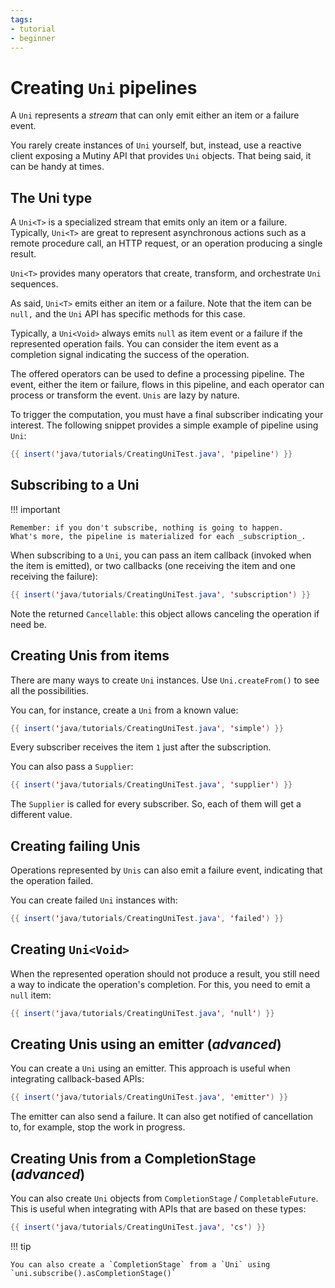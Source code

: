 ```yaml
---
tags:
- tutorial
- beginner
---
```


# Creating `Uni` pipelines

A `Uni` represents a _stream_ that can only emit either an item or a failure event.

You rarely create instances of `Uni` yourself, but, instead, use a reactive client exposing a Mutiny API that provides `Uni` objects. 
That being said, it can be handy at times.

## The Uni type

A `Uni<T>` is a specialized stream that emits only an item or a failure. 
Typically, `Uni<T>` are great to represent asynchronous actions such as a remote procedure call, an HTTP request, or an operation producing a single result.

`Uni<T>` provides many operators that create, transform, and orchestrate `Uni` sequences.

As said, `Uni<T>` emits either an item or a failure. 
Note that the item can be `null,` and the `Uni` API has specific methods for this case. 

Typically, a `Uni<Void>` always emits `null` as item event or a failure if the represented operation fails. 
You can consider the item event as a completion signal indicating the success of the operation.

The offered operators can be used to define a processing pipeline.
The event, either the item or failure, flows in this pipeline, and each operator can process or transform the event.
`Unis` are lazy by nature. 

To trigger the computation, you must have a final subscriber indicating your interest.
The following snippet provides a simple example of pipeline using `Uni`:

```java linenums="1"
{{ insert('java/tutorials/CreatingUniTest.java', 'pipeline') }}
```

## Subscribing to a Uni

!!! important

    Remember: if you don't subscribe, nothing is going to happen.
    What's more, the pipeline is materialized for each _subscription_.

When subscribing to a `Uni`, you can pass an item callback (invoked when the item is emitted), or two callbacks (one receiving the item and one receiving the failure):


```java linenums="1"
{{ insert('java/tutorials/CreatingUniTest.java', 'subscription') }}
```

Note the returned `Cancellable`: this object allows canceling the operation if need be.

## Creating Unis from items

There are many ways to create `Uni` instances. 
Use `Uni.createFrom()` to see all the possibilities.

You can, for instance, create a `Uni` from a known value:

```java linenums="1"
{{ insert('java/tutorials/CreatingUniTest.java', 'simple') }}
```

Every subscriber receives the item `1` just after the subscription.

You can also pass a `Supplier`:

```java linenums="1"
{{ insert('java/tutorials/CreatingUniTest.java', 'supplier') }}
```

The `Supplier` is called for every subscriber. 
So, each of them will get a different value.

## Creating failing Unis

Operations represented by `Unis` can also emit a failure event, indicating that the operation failed.

You can create failed `Uni` instances with:

```java linenums="1"
{{ insert('java/tutorials/CreatingUniTest.java', 'failed') }}
```

## Creating `Uni<Void>`

When the represented operation should not produce a result, you still need a way to indicate the operation's completion.
For this, you need to emit a `null` item:

```java linenums="1"
{{ insert('java/tutorials/CreatingUniTest.java', 'null') }}
```

## Creating Unis using an emitter (_advanced_)

You can create a `Uni` using an emitter.
This approach is useful when integrating callback-based APIs:

```java linenums="1"
{{ insert('java/tutorials/CreatingUniTest.java', 'emitter') }}
```

The emitter can also send a failure.
It can also get notified of cancellation to, for example, stop the work in progress.

## Creating Unis from a CompletionStage (_advanced_)

You can also create `Uni` objects from `CompletionStage` / `CompletableFuture`. 
This is useful when integrating with APIs that are based on these types:

```java linenums="1"
{{ insert('java/tutorials/CreatingUniTest.java', 'cs') }}
```

!!! tip

    You can also create a `CompletionStage` from a `Uni` using `uni.subscribe().asCompletionStage()`

